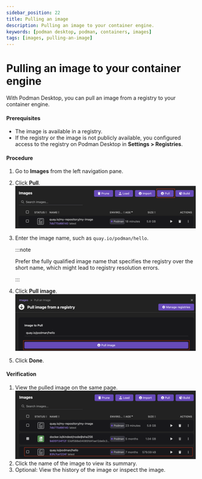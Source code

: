 ```yaml
---
sidebar_position: 22
title: Pulling an image
description: Pulling an image to your container engine.
keywords: [podman desktop, podman, containers, images]
tags: [images, pulling-an-image]
---
```


# Pulling an image to your container engine

With Podman Desktop, you can pull an image from a registry to your container engine.

#### Prerequisites

- The image is available in a registry.
- If the registry or the image is not publicly available, you configured access to the registry on Podman Desktop in **<Icon icon="fa-solid fa-cog" size="lg" /> Settings > Registries**.

#### Procedure

1. Go to **Images** from the left navigation pane.
1. Click **Pull**.
   ![pull button](img/pull-button.png)
1. Enter the image name, such as `quay.io/podman/hello`.

   :::note

   Prefer the fully qualified image name that specifies the registry over the short name, which might lead to registry resolution errors.

   :::

1. Click **Pull image**.
   ![pull button](img/pull-image-button.png)
1. Click **Done**.

#### Verification

1. View the pulled image on the same page.
   ![image pulled successfully](img/image-pulled-successfully.png)
1. Click the name of the image to view its summary.
1. Optional: View the history of the image or inspect the image.
